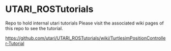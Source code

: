 UTARI_ROSTutorials
==================

Repo to hold internal utari tutorials
Please visit the associated wiki pages of this repo to see the tutorial.  

https://github.com/utari/UTARI_ROSTutorials/wiki/TurtlesimPositionController-Tutorial

